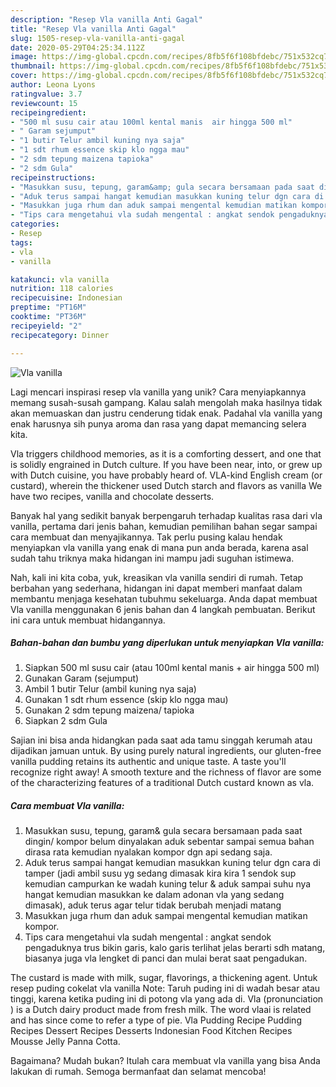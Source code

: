 ```yaml
---
description: "Resep Vla vanilla Anti Gagal"
title: "Resep Vla vanilla Anti Gagal"
slug: 1505-resep-vla-vanilla-anti-gagal
date: 2020-05-29T04:25:34.112Z
image: https://img-global.cpcdn.com/recipes/8fb5f6f108bfdebc/751x532cq70/vla-vanilla-foto-resep-utama.jpg
thumbnail: https://img-global.cpcdn.com/recipes/8fb5f6f108bfdebc/751x532cq70/vla-vanilla-foto-resep-utama.jpg
cover: https://img-global.cpcdn.com/recipes/8fb5f6f108bfdebc/751x532cq70/vla-vanilla-foto-resep-utama.jpg
author: Leona Lyons
ratingvalue: 3.7
reviewcount: 15
recipeingredient:
- "500 ml susu cair atau 100ml kental manis  air hingga 500 ml"
- " Garam sejumput"
- "1 butir Telur ambil kuning nya saja"
- "1 sdt rhum essence skip klo ngga mau"
- "2 sdm tepung maizena tapioka"
- "2 sdm Gula"
recipeinstructions:
- "Masukkan susu, tepung, garam&amp; gula secara bersamaan pada saat dingin/ kompor belum dinyalakan aduk sebentar sampai semua bahan dirasa rata kemudian nyalakan kompor dgn api sedang saja."
- "Aduk terus sampai hangat kemudian masukkan kuning telur dgn cara di tamper (jadi ambil susu yg sedang dimasak kira kira 1 sendok sup kemudian campurkan ke wadah kuning telur &amp; aduk sampai suhu nya hangat kemudian masukkan ke dalam adonan vla yang sedang dimasak), aduk terus agar telur tidak berubah menjadi matang"
- "Masukkan juga rhum dan aduk sampai mengental kemudian matikan kompor."
- "Tips cara mengetahui vla sudah mengental : angkat sendok pengaduknya trus bikin garis, kalo garis terlihat jelas berarti sdh matang, biasanya juga vla lengket di panci dan mulai berat saat pengadukan."
categories:
- Resep
tags:
- vla
- vanilla

katakunci: vla vanilla 
nutrition: 118 calories
recipecuisine: Indonesian
preptime: "PT16M"
cooktime: "PT36M"
recipeyield: "2"
recipecategory: Dinner

---
```



![Vla vanilla](https://img-global.cpcdn.com/recipes/8fb5f6f108bfdebc/751x532cq70/vla-vanilla-foto-resep-utama.jpg)

Lagi mencari inspirasi resep vla vanilla yang unik? Cara menyiapkannya memang susah-susah gampang. Kalau salah mengolah maka hasilnya tidak akan memuaskan dan justru cenderung tidak enak. Padahal vla vanilla yang enak harusnya sih punya aroma dan rasa yang dapat memancing selera kita.

Vla triggers childhood memories, as it is a comforting dessert, and one that is solidly engrained in Dutch culture. If you have been near, into, or grew up with Dutch cuisine, you have probably heard of. VLA-kind English cream (or custard), wherein the thickener used Dutch starch and flavors as vanilla We have two recipes, vanilla and chocolate desserts.

Banyak hal yang sedikit banyak berpengaruh terhadap kualitas rasa dari vla vanilla, pertama dari jenis bahan, kemudian pemilihan bahan segar sampai cara membuat dan menyajikannya. Tak perlu pusing kalau hendak menyiapkan vla vanilla yang enak di mana pun anda berada, karena asal sudah tahu triknya maka hidangan ini mampu jadi suguhan istimewa.


Nah, kali ini kita coba, yuk, kreasikan vla vanilla sendiri di rumah. Tetap berbahan yang sederhana, hidangan ini dapat memberi manfaat dalam membantu menjaga kesehatan tubuhmu sekeluarga. Anda dapat membuat Vla vanilla menggunakan 6 jenis bahan dan 4 langkah pembuatan. Berikut ini cara untuk membuat hidangannya.

<!--inarticleads1-->

##### Bahan-bahan dan bumbu yang diperlukan untuk menyiapkan Vla vanilla:

1. Siapkan 500 ml susu cair (atau 100ml kental manis + air hingga 500 ml)
1. Gunakan  Garam (sejumput)
1. Ambil 1 butir Telur (ambil kuning nya saja)
1. Gunakan 1 sdt rhum essence (skip klo ngga mau)
1. Gunakan 2 sdm tepung maizena/ tapioka
1. Siapkan 2 sdm Gula


Sajian ini bisa anda hidangkan pada saat ada tamu singgah kerumah atau dijadikan jamuan untuk. By using purely natural ingredients, our gluten-free vanilla pudding retains its authentic and unique taste. A taste you&#39;ll recognize right away! A smooth texture and the richness of flavor are some of the characterizing features of a traditional Dutch custard known as vla. 

<!--inarticleads2-->

##### Cara membuat Vla vanilla:

1. Masukkan susu, tepung, garam&amp; gula secara bersamaan pada saat dingin/ kompor belum dinyalakan aduk sebentar sampai semua bahan dirasa rata kemudian nyalakan kompor dgn api sedang saja.
1. Aduk terus sampai hangat kemudian masukkan kuning telur dgn cara di tamper (jadi ambil susu yg sedang dimasak kira kira 1 sendok sup kemudian campurkan ke wadah kuning telur &amp; aduk sampai suhu nya hangat kemudian masukkan ke dalam adonan vla yang sedang dimasak), aduk terus agar telur tidak berubah menjadi matang
1. Masukkan juga rhum dan aduk sampai mengental kemudian matikan kompor.
1. Tips cara mengetahui vla sudah mengental : angkat sendok pengaduknya trus bikin garis, kalo garis terlihat jelas berarti sdh matang, biasanya juga vla lengket di panci dan mulai berat saat pengadukan.


The custard is made with milk, sugar, flavorings, a thickening agent. Untuk resep puding cokelat vla vanilla Note: Taruh puding ini di wadah besar atau tinggi, karena ketika puding ini di potong vla yang ada di. Vla (pronunciation ) is a Dutch dairy product made from fresh milk. The word vlaai is related and has since come to refer a type of pie. Vla Pudding Recipe Pudding Recipes Dessert Recipes Desserts Indonesian Food Kitchen Recipes Mousse Jelly Panna Cotta. 

Bagaimana? Mudah bukan? Itulah cara membuat vla vanilla yang bisa Anda lakukan di rumah. Semoga bermanfaat dan selamat mencoba!
